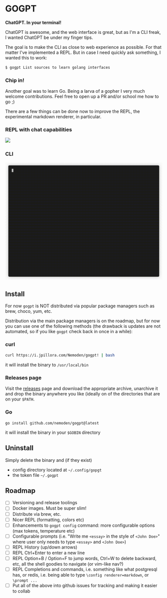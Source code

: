 GOGPT
===

**ChatGPT. In your terminal!**

ChatGPT is awesome, and the web interface is great, but as I'm a CLI freak, I wanted ChatGPT be under my finger tips.

The goal is to make the CLI as close to web experience as possible. For that matter I've implemented a REPL. But in case I need quickly ask something, I wanted this to work:

```bash
$ gogpt List sources to learn golang interfaces
```

### Chip in!

Another goal was to learn Go. Being a larva of a gopher I very much welcome contributions. Feel free to open up a PR and/or school me how to go ;)

There are a few things can be done now to improve the REPL, the experimental markdown renderer, in particular.

### REPL with chat capabilities

![](./.github/chat.gif)

### CLI

![](./.github/gogpt.gif)

## Install

For now `gogpt` is NOT distributed via popular package managers such as brew, choco, yum, etc.

Distribution via the main package managers is on the roadmap, but for now you can use one of the following methods (the drawback is updates are not automated, so if you like `gogpt` check back in once in a while):

### curl

```bash
curl https://i.jpillora.com/Nemoden/gogpt! | bash
```

it will install the binary to `/usr/local/bin`

### Releases page

Visit the [releases](https://github.com/nemoden/gogpt/releases) page and download the appropriate archive, unarchive it and drop the binary anywhere you like (ideally on of the directories that are on your `$PATH`.

### Go

```
go install github.com/nemoden/gogpt@latest
```

it will install the binary in your `$GOBIN` directory

## Uninstall

Simply delete the binary and (if they exist)

- config directory located at `~/.config/gopgt`
- the token file `~/.gogpt`

## Roadmap

- [ ] Versioning and release toolings
- [ ] Docker images. Must be super slim!
- [ ] Distribute via brew, etc.
- [ ] Nicer REPL (formatting, colors etc)
- [ ] Enhancements to `gogpt config` command: more configurable options (max tokens, temperature etc)
- [ ] Configurable prompts (i.e. "Write me `<essay>` in the style of `<John Doe>`" where user only needs to type `<essay>` and `<John Doe>`)
- [ ] REPL History (up/down arrows)
- [ ] REPL Ctrl+Enter to enter a new line
- [ ] REPL Option+B / Option+F to jump words, Ctrl+W to delete backward, etc, all the shell goodies to navigate (or vim-like nav?)
- [ ] REPL Completions and commands, i.e. something like what postgresql has, or redis, i.e. being able to type `\config renderer=markdown`, or `\prompt ...`
- [ ] Put all of the above into github issues for tracking and making it easier to collab
